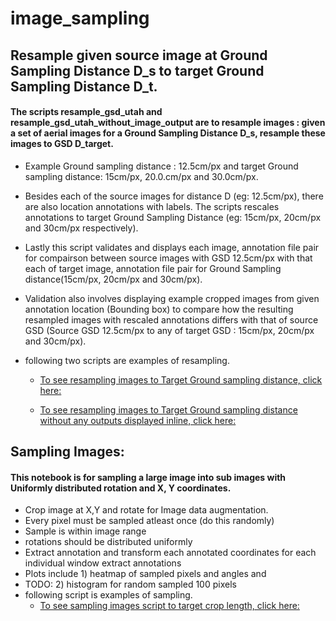 # image_sampling


## Resample given source image at Ground Sampling Distance D_s to target Ground Sampling Distance D_t.
#### The scripts resample_gsd_utah and resample_gsd_utah_without_image_output are to resample images : given a set of aerial images for a Ground Sampling Distance D_s, resample these images to GSD D_target.
* Example Ground sampling distance : 12.5cm/px and target Ground sampling distance: 15cm/px, 20.0.cm/px and 30.0cm/px.
* Besides each of the source images for distance D (eg: 12.5cm/px), there are also location annotations with labels. The scripts rescales annotations to target Ground Sampling Distance (eg: 15cm/px, 20cm/px and 30cm/px respectively).
* Lastly this script validates and displays each image, annotation file pair for compairson between source images with GSD 12.5cm/px with that each of target image, annotation file pair for Ground Sampling distance(15cm/px, 20cm/px and 30cm/px).
* Validation also involves displaying example cropped images from given annotation location (Bounding box) to compare how the resulting resampled images with rescaled annotations differs with that of source GSD (Source GSD 12.5cm/px to any of target GSD : 15cm/px, 20cm/px and 30cm/px).

* following two scripts are examples of resampling.
    * [To see resampling images to Target Ground sampling distance, click here:](https://nbviewer.jupyter.org/github/sushmaakoju/image_sampling/blob/main/src/notebooks/resample_gsd_utah.ipynb)

    * [To see resampling images to Target Ground sampling distance without any outputs displayed inline, click here:](https://nbviewer.jupyter.org/github/sushmaakoju/image_sampling/blob/main/src/notebooks/resample_gsd_utah_without_image_output.ipynb)

## Sampling Images:
#### This notebook is for sampling a large image into sub images with Uniformly distributed rotation and X, Y coordinates.
* Crop image at X,Y and rotate for Image data augmentation.
* Every pixel must be sampled atleast once (do this randomly)
* Sample is within image range
* rotations should be distributed uniformly
* Extract annotation and transform each annotated coordinates for each individual window extract annotations
* Plots include 1) heatmap of sampled pixels and angles and 
* TODO: 2) histogram for random sampled 100 pixels
* following script is examples of sampling.
    * [To see sampling images script to target crop length, click here:](https://nbviewer.jupyter.org/github/sushmaakoju/image_sampling/blob/main/src/notebooks/sampling_images.ipynb)